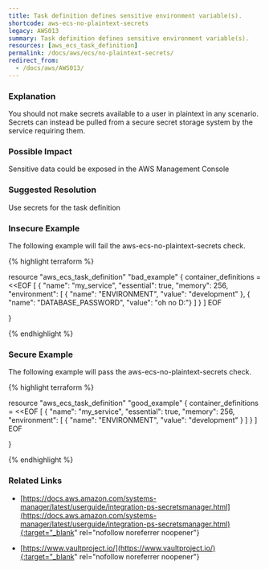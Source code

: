 ```yaml
---
title: Task definition defines sensitive environment variable(s).
shortcode: aws-ecs-no-plaintext-secrets
legacy: AWS013
summary: Task definition defines sensitive environment variable(s). 
resources: [aws_ecs_task_definition] 
permalink: /docs/aws/ecs/no-plaintext-secrets/
redirect_from: 
  - /docs/aws/AWS013/
---
```


### Explanation


You should not make secrets available to a user in plaintext in any scenario. Secrets can instead be pulled from a secure secret storage system by the service requiring them.  


### Possible Impact
Sensitive data could be exposed in the AWS Management Console

### Suggested Resolution
Use secrets for the task definition


### Insecure Example

The following example will fail the aws-ecs-no-plaintext-secrets check.

{% highlight terraform %}

resource "aws_ecs_task_definition" "bad_example" {
  container_definitions = <<EOF
[
  {
    "name": "my_service",
    "essential": true,
    "memory": 256,
    "environment": [
      { "name": "ENVIRONMENT", "value": "development" },
      { "name": "DATABASE_PASSWORD", "value": "oh no D:"}
    ]
  }
]
EOF

}

{% endhighlight %}



### Secure Example

The following example will pass the aws-ecs-no-plaintext-secrets check.

{% highlight terraform %}

resource "aws_ecs_task_definition" "good_example" {
  container_definitions = <<EOF
[
  {
    "name": "my_service",
    "essential": true,
    "memory": 256,
    "environment": [
      { "name": "ENVIRONMENT", "value": "development" }
    ]
  }
]
EOF

}

{% endhighlight %}



### Related Links


- [https://docs.aws.amazon.com/systems-manager/latest/userguide/integration-ps-secretsmanager.html](https://docs.aws.amazon.com/systems-manager/latest/userguide/integration-ps-secretsmanager.html){:target="_blank" rel="nofollow noreferrer noopener"}

- [https://www.vaultproject.io/](https://www.vaultproject.io/){:target="_blank" rel="nofollow noreferrer noopener"}


